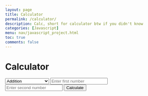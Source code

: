 ```yaml
---
layout: page 
title: Calculator 
permalink: /calculator/
description: Calc, short for calculator btw if you didn't know
categories: [Javascript]
menu: nav/javascript_project.html
toc: true
comments: false
---
```


 <head>
       <meta charset="UTF-8">
       <meta name="viewport" content="width=device-width, initial-scale=1.0">
       <title>Simple JavaScript Calculator</title>
       <link rel="stylesheet" href="styles.css">
   </head>
   <body>
       <div class="calculator">
           <h1>Calculator</h1>
           <select id="operation">
               <option value="add">Addition</option>
               <option value="subtract">Subtraction</option>
               <option value="multiply">Multiplication</option>
               <option value="divide">Division</option>
               <option value="percentage">Percentage Change</option>
           </select>
           <input type="number" id="num1" placeholder="Enter first number">
           <input type="number" id="num2" placeholder="Enter second number">
           <button onclick="calculate()">Calculate</button>
           <p id="result"></p>
       </div>
       <script src="script.js"></script>
   </body>
   